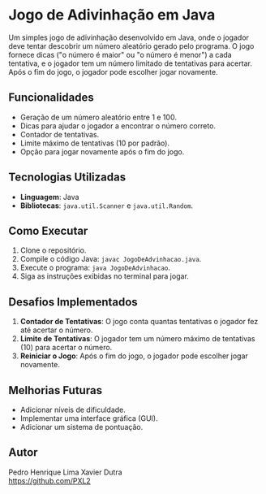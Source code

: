 # Jogo de Adivinhação em Java

Um simples jogo de adivinhação desenvolvido em Java, onde o jogador deve tentar descobrir um número aleatório gerado pelo programa. O jogo fornece dicas ("o número é maior" ou "o número é menor") a cada tentativa, e o jogador tem um número limitado de tentativas para acertar. Após o fim do jogo, o jogador pode escolher jogar novamente.

## Funcionalidades
- Geração de um número aleatório entre 1 e 100.
- Dicas para ajudar o jogador a encontrar o número correto.
- Contador de tentativas.
- Limite máximo de tentativas (10 por padrão).
- Opção para jogar novamente após o fim do jogo.

## Tecnologias Utilizadas
- **Linguagem**: Java
- **Bibliotecas**: `java.util.Scanner` e `java.util.Random`.

## Como Executar
1. Clone o repositório.
2. Compile o código Java: `javac JogoDeAdvinhacao.java`.
3. Execute o programa: `java JogoDeAdvinhacao`.
4. Siga as instruções exibidas no terminal para jogar.

## Desafios Implementados
1. **Contador de Tentativas**: O jogo conta quantas tentativas o jogador fez até acertar o número.
2. **Limite de Tentativas**: O jogador tem um número máximo de tentativas (10) para acertar o número.
3. **Reiniciar o Jogo**: Após o fim do jogo, o jogador pode escolher jogar novamente.

## Melhorias Futuras
- Adicionar níveis de dificuldade.
- Implementar uma interface gráfica (GUI).
- Adicionar um sistema de pontuação.


## Autor
Pedro Henrique Lima Xavier Dutra  
https://github.com/PXL2
